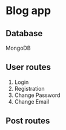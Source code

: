 # Blog app

## Database

MongoDB

## User routes

1. Login
2. Registration
3. Change Password
4. Change Email

## Post routes
